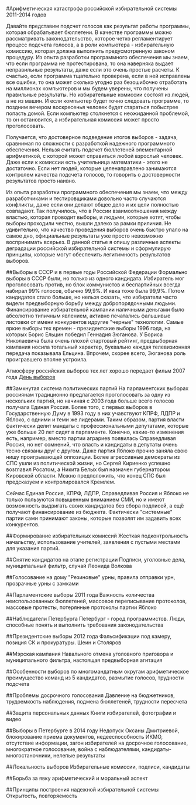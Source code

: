 #Арифметическая катастрофа российской избирательной системы 2011-2014 годов


Давайте представим подсчет голосов как результат работы программы, которая обрабатывает бюллетени. В качестве программы можно рассматривать законодательство, 
которое четко регламентирует процесс подсчета голосов, а в роли компьютера - избирательную комиссию, которая должна 
выполнить предусмотренную законом процедуру. Из опыта разработки программного обеспечения мы знаем, что если программа не протестирована, то она наверняка 
выдает неправильные результаты, даже если это очень простые расчеты. К счастью,  если программа тщательно проверена, если в ней исправлены все ошибки, то она 
может сколько угодно раз безошибочно отработать на миллионах компьютеров и мы будем уверены, что получены правильные результаты. 
Но избирательные комиссии состоят из людей, а не из машин. И если компьютер будет точно следовать программе, то поздним вечером воскресенья человек будет 
стараться побыстрее попасть домой. Если компьютер столкнется с неожиданной проблемой, то он остановится, а избирательная комиссия может просто проголосовать.

Получается, что достоверное подведение итогов выборов - задача, сравнимая по сложности с разработкой надежного программного обеспечения. 
Нельзя считать подсчет бюллетеней элементарной арифметикой, с которой может справиться любой взрослый человек. Даже если к комиссии есть учительница 
математики - этого не достаточно. Если нет людей, которые целенаправлено занимаются контролем качества подсчета голосов, то говорить о достоверности результатов просто наивно.

Из опыта разработки программного обеспечения мы знаем, что между разработчиками и тестировщиками довольно часто случаются конфликты, даже если они делают общее дело 
и их цели полностью совпадают. Так получилось, что в России взаимоотношения между властью, которая проводит выборы, и людьми, которые хотят, чтобы выборы проходили честно, 
вышли далеко за рамки приличия. Не удивительно, что качество проведения выборов очень быстро упало на самое дно, официальные результаты уже просто невозможно 
воспринимать всерьез. В данной статье я опишу различные аспекты деградации российской избирательной системы и сформулирую принципы, которые могут обеспечить 
легитимность результатов выборов.

##Выборы в СССР и в первые годы Российской Федерации
Формально выборы в СССР были, но только из одного кандидата. Избиратель мог проголосовать против, но блок коммунистов и беспартийных всегда набирал 99% голосов, 
обычно 99,9%. И явка тоже была 99,9%. Потом кандидатов стало больше, но нельзя сказать, что избиратели часто видели предвыборную борьбу между добропорядочными людьми.
Финансирование избирательной кампании наличными деньгами было абсолютно типичным явлением, активно печатались фальшивые листовки от имени конкурентов идругие "черные" 
технологии. Самые яркие выборы тех времен - президентские выборы 1996 года, на которых Борис Ельцин победил Геннадия Зюганова. У Бориса Николаевича 
была очень плохой стартовый рейтинг, предвыборная кампания носила тотальный характер, буквально каждая телевизионная передача показывала Ельцина. Впрочем, скорее всего, 
Зюганова роль проигравшего вполне устроила.      

Атмосферу российских выборов тех лет хорошо передает фильм 2007 года [День выборов](http://www.kinopoisk.ru/film/309408/)

##Замкнутая система политических партий
На парламентских выборах россиянам традиционно предлагается проголосовать за одну из нескольких партий, но начиная с 2003 года больше всего голосов получала Единая Россия.
Более того, с первых выборов в Государственную Думу в 1993 году в них учавствуют КПРФ, ЛДПР и Яблоко, с одними и теми же лидерами. Таким образом, партия власти фактически 
делит мандаты с профессиональными депутатами, которые уже больше 20 лет сидят в парламенте. Конечно, какие-то изменения есть, например, вместо партии аграриев появилась 
Справедливая Россия, но нет сомнений, что власть и кандидаты в депутаты очень тесно связаны друг с другом. Даже партия Яблоко прочно заняла свою нишу проигрывающей оппозиции.
Более агрессивные демократы из СПС ушли из политической жизни, но Сергей Кириенко успешно возглавил Росатом, а Никита Белых был назначен губернатором Кировской области. 
Можно предположить, что конец СПС был предсказуем и контролировался Кремлем.
 
Сейчас Единая Россия, КПРФ, ЛДПР, Справедливая Россия и Яблоко не только пользуются повышенным вниманием СМИ, но и имеют возможность выдвигать своих кандидатов без 
сбора подписей, а ещё получают финансирование из бюджета. Фактически "системные" партии сами принимают законы, которые позволят им  задавить всех конкурентов.   
  
##Формирование избирательных комиссий
Жесткая подконтрольность начальству, использование учителей, заявления с пустыми местами для указания партий.
 
##Снятие кандидатов на этапе регистрации
Подписи, уголовные дела, муниципальный фильтр, случай Леонида Волкова
 
##Голосование на дому
"Резиновые" урны, правила отправки урн, прозрачные урны с замками
   
##Парламентские выборы 2011 года
Важность количества неиспользованных бюллетеней, массовое переписывание протоколов, массовые протесты, потерянные протоколы партии Яблоко
  
##Наблюдатели Петербурга
Петербург - город программистов. Люди, способные понять и выполнить требования законодательства 
  
##Президентские выборы 2012 года
Фальсификации под камеру, позиция СК и прокуратуры. Шеин и Столяров

##Мэрская кампания Навального 
отмена уголовного приговора и муниципального фильтра, настоящая предвыборная агитация

##Особенности выборов по многомандатным округам
арифметическое преимущество команд из 5 кандидатов, размытие голосов, трудности подсчета

##Проблемы досрочного голосования
Давление на бюджетников, трудоемкость наблюдения, подмена бюллетеней, трудности пересчета

##Защита персональных данных
Книги избирателей, фотографии и видео 

##Выборы в Петербурге в 2014 году 
Недопуск Оксаны Дмитриевой, блокирование приема документов, недееспособность ИКМО, отсутствие информации, загон избирателей на досрочное голосование, многократное голосование, 
война с наблюдателями,  кандидаты-многостаночники, нелепые результаты

##Локальность выборов
Избирательные комиссии, подписи, кандидаты

##Борьба за явку 
арифметический и моральный аспект

##Принципы построения надежной избирательной системы  
Открытость, повторяемость